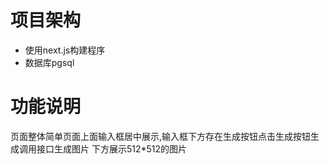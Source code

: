 # 项目架构
- 使用next.js构建程序
- 数据库pgsql

# 功能说明
页面整体简单页面上面输入框居中展示,输入框下方存在生成按钮点击生成按钮生成调用接口生成图片
下方展示512*512的图片


